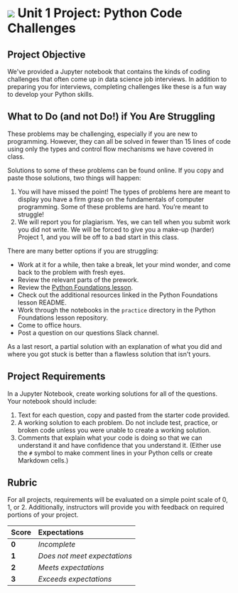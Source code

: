 # ![](https://ga-dash.s3.amazonaws.com/production/assets/logo-9f88ae6c9c3871690e33280fcf557f33.png) Unit 1 Project: Python Code Challenges

## Project Objective

We've provided a Jupyter notebook that contains the kinds of coding challenges that often come up in data science job interviews. In addition to preparing you for interviews, completing challenges like these is a fun way to develop your Python skills.

## What to Do (and not Do!) if You Are Struggling

These problems may be challenging, especially if you are new to programming. However, they can all be solved in fewer than 15 lines of code using only the types and control flow mechanisms we have covered in class.

Solutions to some of these problems can be found online. If you copy and paste those solutions, two things will happen:

1. You will have missed the point! The types of problems here are meant to display you have a firm grasp on the fundamentals of computer programming. Some of these problems are hard. You’re meant to struggle!
2. We will report you for plagiarism. Yes, we can tell when you submit work you did not write. We will be forced to give you a make-up (harder) Project 1, and you will be off to a bad start in this class.

There are many better options if you are struggling:

- Work at it for a while, then take a break, let your mind wonder, and come back to the problem with fresh eyes.
- Review the relevant parts of the prework.
- Review the [Python Foundations lesson](https://git.generalassemb.ly/gandenberger-part-time-data-science/python_foundations).
- Check out the additional resources linked in the Python Foundations lesson README.
- Work through the notebooks in the `practice` directory in the Python Foundations lesson repository.
- Come to office hours.
- Post a question on our questions Slack channel.

As a last resort, a partial solution with an explanation of what you did and where you got stuck is better than a flawless solution that isn't yours.

## Project Requirements

In a Jupyter Notebook, create working solutions for all of the questions. Your notebook should include:

1. Text for each question, copy and pasted from the starter code provided.
2. A working solution to each problem. Do not include test, practice, or broken code unless you were unable to create a working solution.
3. Comments that explain what your code is doing so that we can understand it and have confidence that you understand it. (Either use the `#` symbol to make comment lines in your Python cells or create Markdown cells.)

## Rubric

For all projects, requirements will be evaluated on a simple point scale of 0, 1, or 2. Additionally, instructors will provide you with feedback on required portions of your project.

Score | Expectations
:--- | :---
**0** | _Incomplete_
**1** | _Does not meet expectations_
**2** | _Meets expectations_
**3** | _Exceeds expectations_
